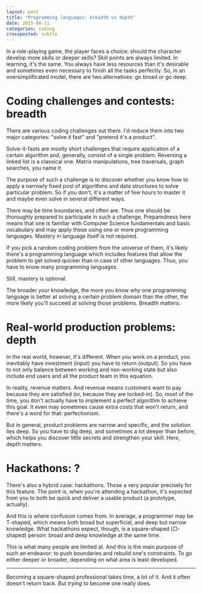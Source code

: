 ```yaml
---
layout: post
title: "Programming languages: breadth vs depth"
date: 2015-08-11
categories: coding
crossposted: svbtle
---
```


In a role-playing game, the player faces a choice: should the character develop more skills or deeper skills? Skill points are always limited. In learning, it's the same. You always have less resources than it's desirable and sometimes even necessary to finish all the tasks perfectly. So, in an oversimplificated model, there are two alternatives: go broad or go deep.

# Coding challenges and contests: breadth
There are various coding challenges out there. I'd reduce them into two major categories: "solve it fast" and "pretend it's a product".

Solve-it-fasts are mostly short challenges that require application of a certain algorithm and, generally, consist of a single problem. Reversing a linked list is a classical one. Matrix manipulations, tree traversals, graph searches, you name it.

The purpose of such a challenge is to discover whether you know how to apply a narrowly fixed pool of algorithms and data structures to solve particular problem. So if you don't, it's a matter of few hours to master it and maybe even solve in several different ways.

There may be time boundaries, and often are. Thus one should be thoroughly prepared to participate in such a challenge. Preparedness here means that one is familiar with Computer Science fundamentals and basic vocabulary and may apply these using one or more programming languages. Mastery in language itself is not required.

If you pick a random coding problem from the universe of them, it's likely there's a programming language which includes features that allow the problem to get solved quicker than in case of other languages. Thus, you have to know many programming languages.

Still, mastery is optional.

The broader your knowledge, the more you know *why* one programming language is better at solving a certain problem domain than the other, the more likely you'll succeed at solving those problems. Breadth matters.

# Real-world production problems: depth
In the real world, however, it's different. When you work on a product, you inevitably have investment (input) you have to return (output). So you have to not only balance between working and non-working state but also include end users and all the product team in this equation.

In reality, revenue matters. And revenue means customers want to pay because they are satisfied (or, because they are locked-in). So, most of the time, you don't actually have to implement a perfect algorithm to achieve this goal. It even may sometimes cause extra costs that won't return, and there's a word for that: perfectionism.

But in general, product problems are narrow and specific, and the solution lies deep. So you have to dig deep, and sometimes a lot deeper than before, which helps you discover little secrets and strengthen your skill. Here, depth matters.

# Hackathons: ?
There's also a hybrid case: hackathons. Those a very popular precisely for this feature. The point is, when you're attending a hackathon, it's expected from you to both be quick and deliver a usable product (a prototype, actually).

And this is where confusion comes from. In average, a programmer may be T-shaped, which means both broad but superficial, and deep but narrow knowledge. What hackathons expect, though, is a square-shaped (▢-shaped) person: broad and deep knowledge at the same time.

This is what many people are limited at. And this is the main purpose of such an endeavor: to push boundaries and rebuild one's constraints. To go either deeper or broader, depending on what area is least developed.

----

Becoming a square-shaped professional takes time, a lot of it. And it often doesn't return back. But *trying* to become one really does.